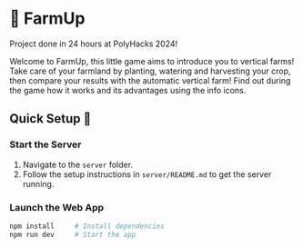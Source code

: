 # 🌾 FarmUp

Project done in 24 hours at PolyHacks 2024!

Welcome to FarmUp, this little game aims to introduce you to vertical farms! Take care of your farmland by planting, watering and harvesting your crop, then compare your results with the automatic vertical farm! Find out during the game how it works and its advantages using the info icons.

## Quick Setup 🌱

### Start the Server

1. Navigate to the `server` folder.
2. Follow the setup instructions in `server/README.md` to get the server running.

### Launch the Web App
```bash
npm install     # Install dependencies
npm run dev     # Start the app
```